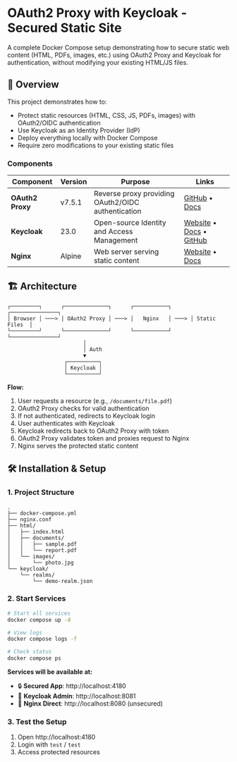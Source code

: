 # OAuth2 Proxy with Keycloak - Secured Static Site

A complete Docker Compose setup demonstrating how to secure static web content (HTML, PDFs, images, etc.) using OAuth2
Proxy and Keycloak for authentication, without modifying your existing HTML/JS files.

## 🎯 Overview

This project demonstrates how to:

- Protect static resources (HTML, CSS, JS, PDFs, images) with OAuth2/OIDC authentication
- Use Keycloak as an Identity Provider (IdP)
- Deploy everything locally with Docker Compose
- Require zero modifications to your existing static files

### Components

| Component        | Version | Purpose                                            | Links                                                                                                                                  |
|------------------|---------|----------------------------------------------------|----------------------------------------------------------------------------------------------------------------------------------------|
| **OAuth2 Proxy** | v7.5.1  | Reverse proxy providing OAuth2/OIDC authentication | [GitHub](https://github.com/oauth2-proxy/oauth2-proxy) • [Docs](https://oauth2-proxy.github.io/oauth2-proxy/)                          |
| **Keycloak**     | 23.0    | Open-source Identity and Access Management         | [Website](https://www.keycloak.org/) • [Docs](https://www.keycloak.org/documentation) • [GitHub](https://github.com/keycloak/keycloak) |
| **Nginx**        | Alpine  | Web server serving static content                  | [Website](https://nginx.org/) • [Docs](https://nginx.org/en/docs/)                                                                     |

## 🏗️ Architecture

```
┌─────────┐      ┌──────────────┐      ┌───────────┐      ┌───────────────┐
│ Browser │ ───> │ OAuth2 Proxy │ ───> │   Nginx   │ ───> │ Static Files  │
└─────────┘      └──────────────┘      └───────────┘      └───────────────┘
                        │
                        │ Auth
                        ▼
                  ┌──────────┐
                  │ Keycloak │
                  └──────────┘
```

**Flow:**

1. User requests a resource (e.g., `/documents/file.pdf`)
2. OAuth2 Proxy checks for valid authentication
3. If not authenticated, redirects to Keycloak login
4. User authenticates with Keycloak
5. Keycloak redirects back to OAuth2 Proxy with token
6. OAuth2 Proxy validates token and proxies request to Nginx
7. Nginx serves the protected static content

## 🛠️ Installation & Setup

### 1. Project Structure
```
.
├── docker-compose.yml
├── nginx.conf
├── html/
│   ├── index.html
│   ├── documents/
│   │   ├── sample.pdf
│   │   └── report.pdf
│   └── images/
│       └── photo.jpg
└── keycloak/
    └── realms/
        └── demo-realm.json
```

### 2. Start Services

```bash
# Start all services
docker compose up -d

# View logs
docker compose logs -f

# Check status
docker compose ps
```

**Services will be available at:**

- 🔒 **Secured App**: http://localhost:4180
- 🔑 **Keycloak Admin**: http://localhost:8081
- 📄 **Nginx Direct**: http://localhost:8080 (unsecured)

### 3. Test the Setup

1. Open http://localhost:4180
2. Login with `test` / `test`
3. Access protected resources
